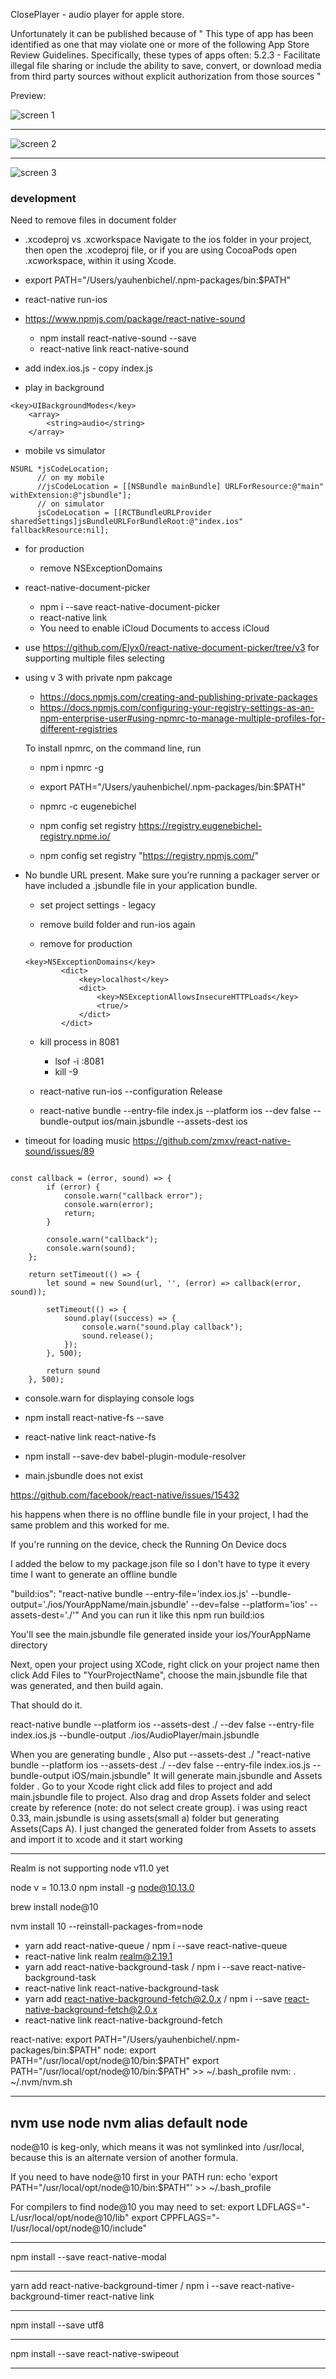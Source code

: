 ClosePlayer - audio player for apple store.

Unfortunately it can be published because of
"
This type of app has been identified as one that may violate one or more of the following App Store Review Guidelines. Specifically, these types of apps often:
5.2.3 - Facilitate illegal file sharing or include the ability to save, convert, or download media from third party sources without explicit authorization from those sources
"

Preview:

![screen 1](./preview/IMG_7855.jpg)

------

![screen 2](./preview/IMG_7856.jpg)

------

![screen 3](./preview/IMG_7857.jpg)


### development

Need to remove files in document folder

- .xcodeproj vs .xcworkspace
 Navigate to the ios folder in your project,
 then open the .xcodeproj file, or if you are using CocoaPods open .xcworkspace,
  within it using Xcode.

- export PATH="/Users/yauhenbichel/.npm-packages/bin:$PATH"
- react-native run-ios

- https://www.npmjs.com/package/react-native-sound
    - npm install react-native-sound --save
    - react-native link react-native-sound


- add index.ios.js - copy index.js

- play in background
```
<key>UIBackgroundModes</key>
    <array>
        <string>audio</string>
    </array>
```

- mobile vs simulator
```
NSURL *jsCodeLocation;
      // on my mobile
      //jsCodeLocation = [[NSBundle mainBundle] URLForResource:@"main" withExtension:@"jsbundle"];
      // on simulator
      jsCodeLocation = [[RCTBundleURLProvider sharedSettings]jsBundleURLForBundleRoot:@"index.ios" fallbackResource:nil];
```


- for production
    - remove NSExceptionDomains


- react-native-document-picker
    - npm i --save react-native-document-picker
    - react-native link
    - You need to enable iCloud Documents to access iCloud

- use https://github.com/Elyx0/react-native-document-picker/tree/v3
for supporting multiple files selecting

- using v 3 with private npm pakcage
    - https://docs.npmjs.com/creating-and-publishing-private-packages
    - https://docs.npmjs.com/configuring-your-registry-settings-as-an-npm-enterprise-user#using-npmrc-to-manage-multiple-profiles-for-different-registries


    To install npmrc, on the command line, run
    -    npm i npmrc -g
    -    export PATH="/Users/yauhenbichel/.npm-packages/bin:$PATH"
    -    npmrc -c eugenebichel
    -    npm config set registry https://registry.eugenebichel-registry.npme.io/

    - npm config set registry "https://registry.npmjs.com/"

- No bundle URL present.
  Make sure you’re running a packager server or have included
  a .jsbundle file in your application bundle.

    - set project settings - legacy

    - remove build folder and run-ios again
    - remove for production
    ```
    <key>NSExceptionDomains</key>
    		<dict>
    			<key>localhost</key>
    			<dict>
    				<key>NSExceptionAllowsInsecureHTTPLoads</key>
    				<true/>
    			</dict>
    		</dict>
    ```


    - kill process in 8081
        - lsof -i :8081
        - kill -9 <pid>

    - react-native run-ios --configuration Release

    - react-native bundle --entry-file index.js --platform ios --dev false --bundle-output ios/main.jsbundle --assets-dest ios

- timeout for loading music
https://github.com/zmxv/react-native-sound/issues/89

```

const callback = (error, sound) => {
		if (error) {
			console.warn("callback error");
			console.warn(error);
			return;
		}

		console.warn("callback");
		console.warn(sound);
	};

	return setTimeout(() => {
		let sound = new Sound(url, '', (error) => callback(error, sound));

		setTimeout(() => {
			sound.play((success) => {
				console.warn("sound.play callback");
				sound.release();
			});
		}, 500);

		return sound
	}, 500);

```


- console.warn for displaying console logs

- npm install react-native-fs --save
- react-native link react-native-fs


- npm install --save-dev babel-plugin-module-resolver


- main.jsbundle does not exist

https://github.com/facebook/react-native/issues/15432

his happens when there is no offline bundle file in your project, I had the same problem and this worked for me.

If you're running on the device, check the Running On Device docs

I added the below to my package.json file so I don't have to type it every time I want to generate an offline bundle

"build:ios": "react-native bundle --entry-file='index.ios.js' --bundle-output='./ios/YourAppName/main.jsbundle'
--dev=false --platform='ios' --assets-dest='./'"
And you can run it like this npm run build:ios

You'll see the main.jsbundle file generated inside your ios/YourAppName directory

Next, open your project using XCode, right click on your project name then click Add Files to "YourProjectName",
choose the main.jsbundle file that was generated, and then build again.

That should do it.


react-native bundle --platform ios --assets-dest ./ --dev false --entry-file index.ios.js
--bundle-output ./ios/AudioPlayer/main.jsbundle

When you are generating bundle , Also put --assets-dest ./
"react-native bundle --platform ios --assets-dest ./ --dev false --entry-file index.ios.js --bundle-output
iOS/main.jsbundle"
It will generate main.jsbundle and Assets folder . Go to your Xcode right click add files to project
and add main.jsbundle file to project. Also drag and drop Assets folder and select create by reference
(note: do not select create group).
i was using react 0.33, main.jsbundle is using assets(small a) folder but generating Assets(Caps A).
 I just changed the generated folder from Assets to assets and import it to xcode and it start working

--------------------------

Realm is not supporting node v11.0 yet

node v = 10.13.0
npm install -g node@10.13.0

brew install node@10

nvm install 10 --reinstall-packages-from=node

- yarn add react-native-queue / npm i --save react-native-queue
- react-native link realm realm@2.19.1
- yarn add react-native-background-task / npm i --save react-native-background-task
- react-native link react-native-background-task
- yarn add react-native-background-fetch@2.0.x / npm i --save react-native-background-fetch@2.0.x
- react-native link react-native-background-fetch


react-native: export PATH="/Users/yauhenbichel/.npm-packages/bin:$PATH"
node: export PATH="/usr/local/opt/node@10/bin:$PATH"
export PATH="/usr/local/opt/node@10/bin:$PATH" >> ~/.bash_profile
nvm: . ~/.nvm/nvm.sh

-------------
nvm use node
nvm alias default node
-------------

node@10 is keg-only, which means it was not symlinked into /usr/local,
because this is an alternate version of another formula.

If you need to have node@10 first in your PATH run:
  echo 'export PATH="/usr/local/opt/node@10/bin:$PATH"' >> ~/.bash_profile

For compilers to find node@10 you may need to set:
  export LDFLAGS="-L/usr/local/opt/node@10/lib"
  export CPPFLAGS="-I/usr/local/opt/node@10/include"

------------

npm install --save react-native-modal

-------------

yarn add react-native-background-timer / npm i --save react-native-background-timer
react-native link

--------------

npm install --save utf8

-------------

npm install --save react-native-swipeout

-------------
